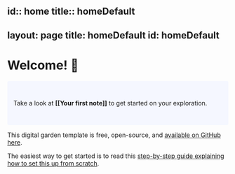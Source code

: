 id:: home
title:: homeDefault
---
layout: page
title: homeDefault
id: homeDefault
---

# Welcome! 🌱

<p style="padding: 3em 1em; background: #f5f7ff; border-radius: 4px;">
Take a look at <span style="font-weight: bold">[[Your first note]]</span> to get started on your exploration.
</p>

This digital garden template is free, open-source, and [available on GitHub here](https://github.com/maximevaillancourt/digital-garden-jekyll-template).

The easiest way to get started is to read this [step-by-step guide explaining how to set this up from scratch](https://maximevaillancourt.com/blog/setting-up-your-own-digital-garden-with-jekyll).

<style>
.wrapper {
  max-width: 46em;
}
</style>